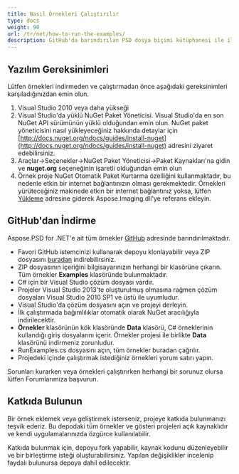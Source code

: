 ```yaml
---
title: Nasıl Örnekleri Çalıştırılır
type: docs
weight: 90
url: /tr/net/how-to-run-the-examples/
description: GitHub'da barındırılan PSD dosya biçimi kütüphanesi ile ilgili örnekleri nasıl çalıştıracağınızı öğrenin.
---
```


## **Yazılım Gereksinimleri**
Lütfen örnekleri indirmeden ve çalıştırmadan önce aşağıdaki gereksinimleri karşıladığınızdan emin olun.

1. Visual Studio 2010 veya daha yükseği
1. Visual Studio'da yüklü NuGet Paket Yöneticisi. Visual Studio'da en son NuGet API sürümünün yüklü olduğundan emin olun. NuGet paket yöneticisini nasıl yükleyeceğiniz hakkında detaylar için [http://docs.nuget.org/ndocs/guides/install-nuget](http://docs.nuget.org/ndocs/guides/install-nuget) adresini ziyaret edebilirsiniz.
1. Araçlar->Seçenekler->NuGet Paket Yöneticisi->Paket Kaynakları'na gidin ve **nuget.org** seçeneğinin işaretli olduğundan emin olun
1. Örnek proje NuGet Otomatik Paket Kurtarma özelliğini kullanmaktadır, bu nedenle etkin bir internet bağlantınızın olması gerekmektedir. Örnekleri yürüteceğiniz makinede etkin bir internet bağlantınız yoksa, lütfen [Yükleme](/psd/tr/net/installation/) adresine giderek Aspose.Imaging.dll'ye referans ekleyin.

## **GitHub'dan İndirme**
Aspose.PSD for .NET'e ait tüm örnekler [GitHub](https://github.com/aspose-psd/Aspose.PSD-for-.NET) adresinde barındırılmaktadır.

- Favori GitHub istemcinizi kullanarak depoyu klonlayabilir veya ZIP dosyasını [buradan](https://github.com/aspose-psd/Aspose.PSD-for-.NET/archive/master.zip) indirebilirsiniz.
- ZIP dosyasının içeriğini bilgisayarınızın herhangi bir klasörüne çıkarın. Tüm örnekler **Examples** klasöründe bulunmaktadır.
- C# için bir Visual Studio çözüm dosyası vardır.
- Projeler Visual Studio 2013'te oluşturulmuş olmasına rağmen çözüm dosyaları Visual Studio 2010 SP1 ve üstü ile uyumludur.
- Visual Studio'da çözüm dosyasını açın ve projeyi derleyin.
- İlk çalıştırmada bağımlılıklar otomatik olarak NuGet aracılığıyla indirilecektir.
- **Örnekler** klasörünün kök klasöründe **Data** klasörü, C# örneklerinin kullandığı giriş dosyalarını içerir. Örnekler projesi ile birlikte **Data** klasörünü indirmeniz zorunludur.
- RunExamples.cs dosyasını açın, tüm örnekler buradan çağrılır.
- Projedeki içinde çalıştırmak istediğiniz örnekleri yorum satırı yapın.

Sorunları kurarken veya örnekleri çalıştırırken herhangi bir sorunuz olursa lütfen Forumlarımıza başvurun.
## **Katkıda Bulunun**
Bir örnek eklemek veya geliştirmek isterseniz, projeye katkıda bulunmanızı teşvik ederiz. Bu depodaki tüm örnekler ve gösteri projeleri açık kaynaklıdır ve kendi uygulamalarınızda özgürce kullanılabilir.

Katkıda bulunmak için, depoyu fork yapabilir, kaynak kodunu düzenleyebilir ve bir birleştirme isteği oluşturabilirsiniz. Yapılan değişiklikler incelenip faydalı bulunursa depoya dahil edilecektir.
